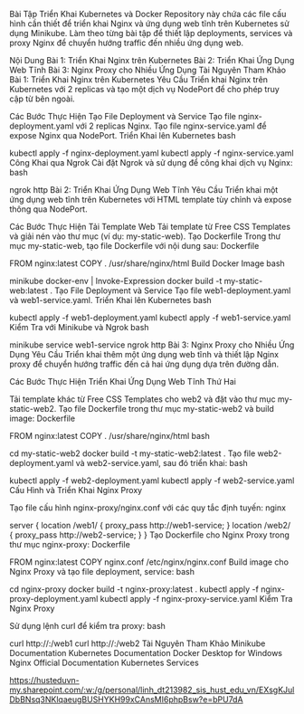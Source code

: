 Bài Tập Triển Khai Kubernetes và Docker
Repository này chứa các file cấu hình cần thiết để triển khai Nginx và ứng dụng web tĩnh trên Kubernetes sử dụng Minikube. Làm theo từng bài tập để thiết lập deployments, services và proxy Nginx để chuyển hướng traffic đến nhiều ứng dụng web.

Nội Dung
Bài 1: Triển Khai Nginx trên Kubernetes
Bài 2: Triển Khai Ứng Dụng Web Tĩnh
Bài 3: Nginx Proxy cho Nhiều Ứng Dụng
Tài Nguyên Tham Khảo
Bài 1: Triển Khai Nginx trên Kubernetes
Yêu Cầu
Triển khai Nginx trên Kubernetes với 2 replicas và tạo một dịch vụ NodePort để cho phép truy cập từ bên ngoài.

Các Bước Thực Hiện
Tạo File Deployment và Service
Tạo file nginx-deployment.yaml với 2 replicas Nginx.
Tạo file nginx-service.yaml để expose Nginx qua NodePort.
Triển Khai lên Kubernetes
bash
 
kubectl apply -f nginx-deployment.yaml
kubectl apply -f nginx-service.yaml
Công Khai qua Ngrok
Cài đặt Ngrok và sử dụng để công khai dịch vụ Nginx:
bash
 
ngrok http <nodePort>
Bài 2: Triển Khai Ứng Dụng Web Tĩnh
Yêu Cầu
Triển khai một ứng dụng web tĩnh trên Kubernetes với HTML template tùy chỉnh và expose thông qua NodePort.

Các Bước Thực Hiện
Tải Template Web
Tải template từ Free CSS Templates và giải nén vào thư mục (ví dụ: my-static-web).
Tạo Dockerfile
Trong thư mục my-static-web, tạo file Dockerfile với nội dung sau:
Dockerfile
 
FROM nginx:latest
COPY . /usr/share/nginx/html
Build Docker Image
bash
 
minikube docker-env | Invoke-Expression
docker build -t my-static-web:latest .
Tạo File Deployment và Service
Tạo file web1-deployment.yaml và web1-service.yaml.
Triển Khai lên Kubernetes
bash
 
kubectl apply -f web1-deployment.yaml
kubectl apply -f web1-service.yaml
Kiểm Tra với Minikube và Ngrok
bash
 
minikube service web1-service
ngrok http <nodePort>
Bài 3: Nginx Proxy cho Nhiều Ứng Dụng
Yêu Cầu
Triển khai thêm một ứng dụng web tĩnh và thiết lập Nginx proxy để chuyển hướng traffic đến cả hai ứng dụng dựa trên đường dẫn.

Các Bước Thực Hiện
Triển Khai Ứng Dụng Web Tĩnh Thứ Hai

Tải template khác từ Free CSS Templates cho web2 và đặt vào thư mục my-static-web2.
Tạo file Dockerfile trong thư mục my-static-web2 và build image:
Dockerfile
 
FROM nginx:latest
COPY . /usr/share/nginx/html
bash
 
cd my-static-web2
docker build -t my-static-web2:latest .
Tạo file web2-deployment.yaml và web2-service.yaml, sau đó triển khai:
bash
 
kubectl apply -f web2-deployment.yaml
kubectl apply -f web2-service.yaml
Cấu Hình và Triển Khai Nginx Proxy

Tạo file cấu hình nginx-proxy/nginx.conf với các quy tắc định tuyến:
nginx
 
server {
    location /web1/ {
        proxy_pass http://web1-service;
    }
    location /web2/ {
        proxy_pass http://web2-service;
    }
}
Tạo Dockerfile cho Nginx Proxy trong thư mục nginx-proxy:
Dockerfile
 
FROM nginx:latest
COPY nginx.conf /etc/nginx/nginx.conf
Build image cho Nginx Proxy và tạo file deployment, service:
bash
 
cd nginx-proxy
docker build -t nginx-proxy:latest .
kubectl apply -f nginx-proxy-deployment.yaml
kubectl apply -f nginx-proxy-service.yaml
Kiểm Tra Nginx Proxy

Sử dụng lệnh curl để kiểm tra proxy:
bash
 
curl http://<node-ip>:<node-port>/web1
curl http://<node-ip>:<node-port>/web2
Tài Nguyên Tham Khảo
Minikube Documentation
Kubernetes Documentation
Docker Desktop for Windows
Nginx Official Documentation
Kubernetes Services

https://husteduvn-my.sharepoint.com/:w:/g/personal/linh_dt213982_sis_hust_edu_vn/EXsgKJulDbBNsq3NKlqaeugBUSHYKH99xCAnsMI6phpBsw?e=bPU7dA